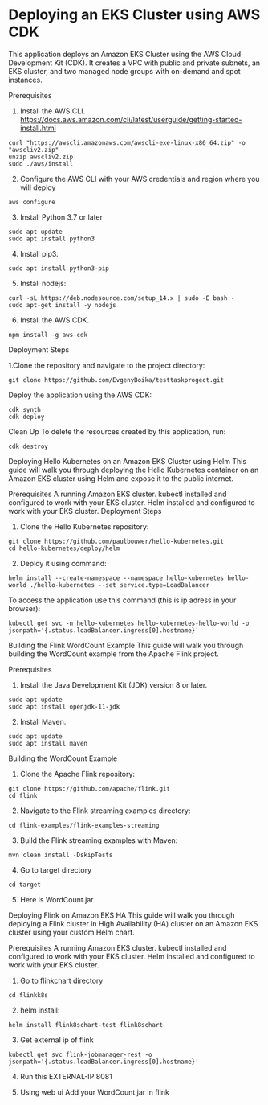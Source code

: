 
# Deploying an EKS Cluster using AWS CDK
This application deploys an Amazon EKS Cluster using the AWS Cloud Development Kit (CDK). It creates a VPC with public and private subnets, an EKS cluster, and two managed node groups with on-demand and spot instances.


Prerequisites
1. Install the AWS CLI. https://docs.aws.amazon.com/cli/latest/userguide/getting-started-install.html

```
curl "https://awscli.amazonaws.com/awscli-exe-linux-x86_64.zip" -o "awscliv2.zip"
unzip awscliv2.zip
sudo ./aws/install
```

2. Configure the AWS CLI with your AWS credentials and region where you will deploy

```
aws configure
```
3. Install Python 3.7 or later

```
sudo apt update
sudo apt install python3
```

4. Install pip3.

```
sudo apt install python3-pip
```
5. Install nodejs:

```
curl -sL https://deb.nodesource.com/setup_14.x | sudo -E bash -
sudo apt-get install -y nodejs
```
6. Install the AWS CDK.

```
npm install -g aws-cdk
```
Deployment Steps

1.Clone the repository and navigate to the project directory:

```
git clone https://github.com/EvgenyBoika/testtaskprogect.git

```
Deploy the application using the AWS CDK:

```
cdk synth
cdk deploy

```

Clean Up
To delete the resources created by this application, run:

```
cdk destroy

```

Deploying Hello Kubernetes on an Amazon EKS Cluster using Helm
This guide will walk you through deploying the Hello Kubernetes container on an Amazon EKS cluster using Helm and expose it to the public internet.

Prerequisites
A running Amazon EKS cluster.
kubectl installed and configured to work with your EKS cluster.
Helm installed and configured to work with your EKS cluster.
Deployment Steps
1. Clone the Hello Kubernetes repository:
```
git clone https://github.com/paulbouwer/hello-kubernetes.git
cd hello-kubernetes/deploy/helm

```
2. Deploy it using command:

```
helm install --create-namespace --namespace hello-kubernetes hello-world ./hello-kubernetes --set service.type=LoadBalancer

```
To access the application use this command (this is ip adress in your browser):
```
kubectl get svc -n hello-kubernetes hello-kubernetes-hello-world -o jsonpath='{.status.loadBalancer.ingress[0].hostname}'

```
Building the Flink WordCount Example
This guide will walk you through building the WordCount example from the Apache Flink project.

Prerequisites
1. Install the Java Development Kit (JDK) version 8 or later.

```
sudo apt update
sudo apt install openjdk-11-jdk

```

2. Install Maven.

```
sudo apt update
sudo apt install maven

```

Building the WordCount Example
1. Clone the Apache Flink repository:

```
git clone https://github.com/apache/flink.git
cd flink

```

2. Navigate to the Flink streaming examples directory:

```
cd flink-examples/flink-examples-streaming

```

3. Build the Flink streaming examples with Maven:

```
mvn clean install -DskipTests

```
4. Go to target directory 

```
cd target

```
5. Here is WordCount.jar


Deploying Flink on Amazon EKS HA
This guide will walk you through deploying a Flink cluster in High Availability (HA) cluster on an Amazon EKS cluster using your custom Helm chart.

Prerequisites
A running Amazon EKS cluster.
kubectl installed and configured to work with your EKS cluster.
Helm installed and configured to work with your EKS cluster.

1. Go to flinkchart directory

```
cd flinkk8s

```
2. helm install:

```
helm install flink8schart-test flink8schart
```
3. Get external ip of flink

```
kubectl get svc flink-jobmanager-rest -o jsonpath='{.status.loadBalancer.ingress[0].hostname}'

```
4. Run this EXTERNAL-IP:8081

5. Using web ui Add your WordCount.jar in flink

